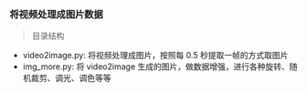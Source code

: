 ### 将视频处理成图片数据

> 目录结构
- video2image.py: 将视频处理成图片，按照每 0.5 秒提取一帧的方式取图片
- img_more.py: 将 video2image 生成的图片，做数据增强，进行各种旋转、随机裁剪、调光、调色等等
